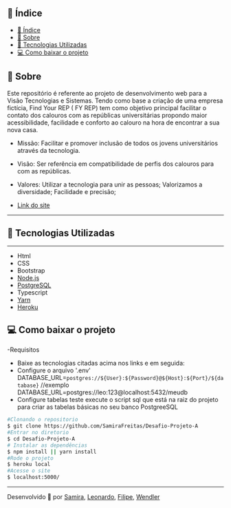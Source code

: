 ## 📜 Índice
- [📜 Índice](#-índice)
- [📝 Sobre](#-sobre)
- [👾 Tecnologias Utilizadas](#-tecnologias-utilizadas)
- [💻 Como baixar o projeto](#-como-baixar-o-projeto)

## 📝 Sobre 
Este repositório é referente ao projeto de desenvolvimento web para a Visão Tecnologias e Sistemas.  Tendo como base a criação de uma empresa fictícia, Find Your REP ( FY REP)  tem como objetivo principal facilitar o contato dos calouros com as repúblicas universitárias propondo maior acessibilidade, facilidade e conforto ao calouro na hora de encontrar a sua nova casa. 
- Missão: Facilitar e promover inclusão de todos os jovens universitários através da tecnologia.
- Visão: Ser referência em compatibilidade de perfis dos calouros  para com as repúblicas.
- Valores: Utilizar a tecnologia para unir as pessoas;
           Valorizamos a diversidade;
           Facilidade e precisão;

- [Link do site](http://fyrp.herokuapp.com/)

---
## 👾 Tecnologias Utilizadas 
  ---
- Html
- CSS
- Bootstrap
- [Node.js](https://nodejs.org/pt-br/download/)
- [PostgreSQL](https://www.postgresql.org/download/)
- Typescript
- [Yarn](https://classic.yarnpkg.com/en/docs/install)
- [Heroku]( https://devcenter.heroku.com/articles/heroku-cli)
## 💻 Como baixar o projeto 
-Requisitos 

- Baixe as tecnologias citadas acima nos links e em seguida: 
- Configure o arquivo '.env'
DATABASE_URL=`postgres://${User}:${Password}@${Host}:${Port}/${database}`
//exemplo 
DATABASE_URL=postgres://leo:123@localhost:5432/meudb
- Configure tabelas teste  execute o script sql que está na raiz do projeto para criar as tabelas básicas no seu banco PostgreeSQL 


```bash
#Clonando o repositorio 
$ git clone https://github.com/SamiraFreitas/Desafio-Projeto-A
#Entrar no diretorio 
$ cd Desafio-Projeto-A 
# Instalar as dependências
$ npm install || yarn install
#Rode o projeto 
$ heroku local
#Acesse o site 
$ localhost:5000/
```
---
Desenvolvido 💚 por [Samira](https://github.com/SamiraFreitas), [Leonardo](https://github.com/LeoMoreiraS), [Filipe](https://github.com/FilipeLipe), [Wendler](https://github.com/WendlerQueiroz)
